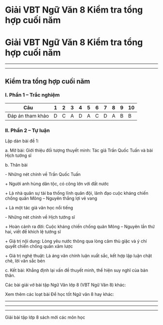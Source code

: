 # Giải VBT Ngữ Văn 8 Kiểm tra tổng hợp cuối năm

# Giải VBT Ngữ Văn 8 Kiểm tra tổng hợp cuối năm

* * *

* * *

## Kiểm tra tổng hợp cuối năm

### I. Phần 1 – Trắc nghiệm

Câu | 1 | 2|  3|  4 | 5 | 6|  7 | 8 | 9 | 10   
---|---|---|---|---|---|---|---|---|---|---  
Đáp án tham khảo | D|  C | A|  D|  A|  C|  D | A | B | B   
  
### II. Phần 2 – Tự luận

Lập dàn bài đề 1: 

a. Mở bài: Giới thiệu đối tượng thuyết minh: Tác giả Trần Quốc Tuấn và bài Hịch tướng sĩ 

b. Thân bài 

\- Những nét chính về Trần Quốc Tuấn 

\+ Người anh hùng dân tộc, có công lớn với đất nước 

\+ Là nhà quân sự tài ba thống lĩnh quân đội, lãnh đạo cuộc kháng chiến chống quân Mông – Nguyên thắng lợi vẻ vang 

\+ Là một tác giả văn học nổi tiếng 

\- Những nét chính về Hịch tướng sĩ 

\+ Hoàn cảnh ra đời: Cuộc kháng chiến chống quân Mông – Nguyên lần thứ hai, viết để khích lệ tướng sĩ 

\+ Giá trị nội dung: Lòng yêu nước thông qua lòng căm thù giặc và ý chí quyết chiến chống quân xâm lược 

\+ Giá trị nghệ thuật: Là áng văn chính luận xuất sắc, kết hợp lập luận chặt chẽ, lời văn sắc bén 

c. Kết bài: Khẳng định lại vấn đề thuyết minh, thể hiện suy nghĩ của bản thân. 

Các bài giải vở bài tập Ngữ Văn lớp 8 (VBT Ngữ Văn 8) khác:

Xem thêm các loạt bài Để học tốt Ngữ văn 8 hay khác:

* * *

* * *

* * *

Giải bài tập lớp 8 sách mới các môn học
